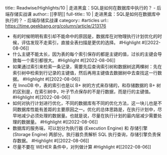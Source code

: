title:: Readwise/Highlights/10 | 走进黑盒：SQL是如何在数据库中执行的？ - 后端存储实战课
author:: [[李玥]]
full-title:: 10 | 走进黑盒：SQL是如何在数据库中执行的？ - 后端存储实战课
category:: #articles
url:: https://time.geekbang.org/column/article/213176
- 有的时候明明有索引却不能命中的原因是，数据库在对物理执行计划优化的时候，评估发现不走索引，直接全表扫描是更优的选择。 #Highlight #[[2022-08-06]]
- 什么主键不能太长，因为表的每个索引保存的都是主键的值，过长的主键会导致每一个索引都很大。 #Highlight #[[2022-08-06]]
- 如果通过索引来检索一条记录，需要先后查询索引树和数据树这两棵树：先在索引树中检索到行记录的主键值，然后再用主键值去数据树中去查找这一行数据。 #Highlight #[[2022-08-06]]
- 在 InnoDB 中，表的索引也是以 B+ 树的方式来存储的，和存储数据的 B+ 树的区别是，在索引树中，叶子节点保存的不是行数据，而是行的主键值。 #Highlight #[[2022-08-06]]
- 如何对执行计划进行优化，不同的数据库有不同的优化方法，这一块儿也是不同数据库性能有差距的主要原因之一。优化的总体思路是，在执行计划中，尽早地减少必须处理的数据量。也就是说，尽量在执行计划的最内层减少需要处理的数据量。 #Highlight #[[2022-08-06]]
- 数据库的服务端，可以划分为执行器 (Execution Engine) 和 存储引擎 (Storage Engine) 两部分。执行器负责解析 SQL 执行查询，存储引擎负责保存数据。 #Highlight #[[2022-08-06]]
- 尽量不要在 WEHER 条件中，对列做计算 #Highlight #[[2022-08-06]]